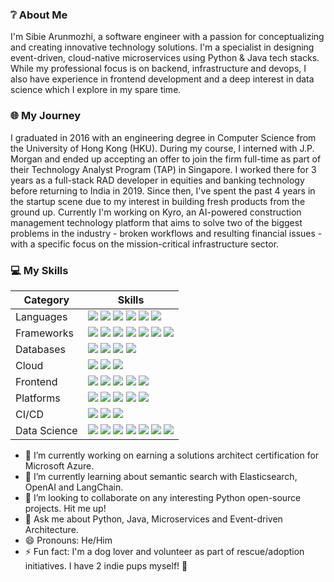 ### ❔ About Me
I'm Sibie Arunmozhi, a software engineer with a passion for conceptualizing and creating innovative technology solutions. I'm a specialist in designing event-driven, cloud-native microservices using Python & Java tech stacks. While my professional focus is on backend, infrastructure and devops, I also have experience in frontend development and a deep interest in data science which I explore in my spare time.

### 🌐 My Journey
I graduated in 2016 with an engineering degree in Computer Science from the University of Hong Kong (HKU). During my course, I interned with J.P. Morgan and ended up accepting an offer to join the firm full-time as part of their Technology Analyst Program (TAP) in Singapore. I worked there for 3 years as a full-stack RAD developer in equities and banking technology before returning to India in 2019. Since then, I've spent the past 4 years in the startup scene due to my interest in building fresh products from the ground up. Currently I'm working on Kyro, an AI-powered construction management technology platform that aims to solve two of the biggest problems in the industry - broken workflows and resulting financial issues - with a specific focus on the mission-critical infrastructure sector.

### 💻 My Skills
| Category | Skills |
| --- | --- |
| Languages | <img src="https://img.shields.io/badge/Python-FFD43B?style=for-the-badge&logo=python&logoColor=blue" /> <img src="https://img.shields.io/badge/Java-ED8B00?style=for-the-badge&logo=openjdk&logoColor=white" /> <img src="https://img.shields.io/badge/JavaScript-323330?style=for-the-badge&logo=javascript&logoColor=F7DF1E" /> <img src="https://img.shields.io/badge/R-276DC3?style=for-the-badge&logo=r&logoColor=white" /> <img src="https://img.shields.io/badge/C%2B%2B-00599C?style=for-the-badge&logo=c%2B%2B&logoColor=white" /> <img src="https://img.shields.io/badge/C-00599C?style=for-the-badge&logo=c&logoColor=white" /> |
| Frameworks | <img src="https://img.shields.io/badge/fastapi-109989?style=for-the-badge&logo=FASTAPI&logoColor=white" /> <img src="https://img.shields.io/badge/Flask-000000?style=for-the-badge&logo=flask&logoColor=white" /> <img src="https://img.shields.io/badge/Spring-6DB33F?style=for-the-badge&logo=spring&logoColor=white" /> <img src="https://img.shields.io/badge/Spring_Boot-F2F4F9?style=for-the-badge&logo=spring-boot" /> <img src="https://img.shields.io/badge/Spring_Security-6DB33F?style=for-the-badge&logo=Spring-Security&logoColor=white" /> <img src="https://img.shields.io/badge/Django-092E20?style=for-the-badge&logo=django&logoColor=green" /> <img src="https://img.shields.io/badge/dash-008DE4?style=for-the-badge&logo=dash&logoColor=white" />|
| Databases | <img src="https://img.shields.io/badge/MongoDB-4EA94B?style=for-the-badge&logo=mongodb&logoColor=white" /> <img src="https://img.shields.io/badge/MySQL-005C84?style=for-the-badge&logo=mysql&logoColor=white" /> <img src="https://img.shields.io/badge/PostgreSQL-316192?style=for-the-badge&logo=postgresql&logoColor=white" /> <img src="https://img.shields.io/badge/MariaDB-003545?style=for-the-badge&logo=mariadb&logoColor=white" /> |
| Cloud | <img src="https://img.shields.io/badge/microsoft%20azure-0089D6?style=for-the-badge&logo=microsoft-azure&logoColor=white" /> <img src="https://img.shields.io/badge/Google_Cloud-4285F4?style=for-the-badge&logo=google-cloud&logoColor=white" /> <img src="https://img.shields.io/badge/Amazon_AWS-FF9900?style=for-the-badge&logo=amazonaws&logoColor=white" /> |
| Frontend | <img src="https://img.shields.io/badge/React_Native-20232A?style=for-the-badge&logo=react&logoColor=61DAFB" /> <img src="https://img.shields.io/badge/TypeScript-007ACC?style=for-the-badge&logo=typescript&logoColor=white" /> <img src="https://img.shields.io/badge/Material%20UI-007FFF?style=for-the-badge&logo=mui&logoColor=white" /> <img src="https://img.shields.io/badge/Bootstrap-563D7C?style=for-the-badge&logo=bootstrap&logoColor=white" /> <img src="https://img.shields.io/badge/Gatsby-663399?style=for-the-badge&logo=gatsby&logoColor=white" /> |
| Platforms | <img src="https://img.shields.io/badge/Docker-2CA5E0?style=for-the-badge&logo=docker&logoColor=white" /> <img src="https://img.shields.io/badge/Apache_Kafka-231F20?style=for-the-badge&logo=apache-kafka&logoColor=white" /> <img src="https://img.shields.io/badge/Elastic_Search-005571?style=for-the-badge&logo=elasticsearch&logoColor=white" /> <img src="https://img.shields.io/badge/Airflow-017CEE?style=for-the-badge&logo=Apache%20Airflow&logoColor=white" /> <img src="https://img.shields.io/badge/firebase-ffca28?style=for-the-badge&logo=firebase&logoColor=black" /> |
| CI/CD | <img src="https://img.shields.io/badge/Github%20Actions-282a2e?style=for-the-badge&logo=githubactions&logoColor=367cfe" /> <img src="https://img.shields.io/badge/Jenkins-D24939?style=for-the-badge&logo=Jenkins&logoColor=white" /> <img src="https://img.shields.io/badge/TeamCity-000000?style=for-the-badge&logo=TeamCity&logoColor=white" /> |
| Data Science | <img src="https://img.shields.io/badge/TensorFlow-FF6F00?style=for-the-badge&logo=tensorflow&logoColor=white" /> <img src="https://img.shields.io/badge/scikit_learn-F7931E?style=for-the-badge&logo=scikit-learn&logoColor=white" /> <img src="https://img.shields.io/badge/Pandas-2C2D72?style=for-the-badge&logo=pandas&logoColor=white" /> <img src="https://img.shields.io/badge/SciPy-654FF0?style=for-the-badge&logo=SciPy&logoColor=white" /> <img src="https://img.shields.io/badge/Numpy-777BB4?style=for-the-badge&logo=numpy&logoColor=white" /> <img src="https://img.shields.io/badge/Plotly-239120?style=for-the-badge&logo=plotly&logoColor=white" /> <img src="https://img.shields.io/badge/Tableau-E97627?style=for-the-badge&logo=Tableau&logoColor=white" /> |


- 🔭 I’m currently working on earning a solutions architect certification for Microsoft Azure.
- 🌱 I’m currently learning about semantic search with Elasticsearch, OpenAI and LangChain.
- 👯 I’m looking to collaborate on any interesting Python open-source projects. Hit me up!
- 💬 Ask me about Python, Java, Microservices and Event-driven Architecture.
- 😄 Pronouns: He/Him
- ⚡ Fun fact: I'm a dog lover and volunteer as part of rescue/adoption initiatives. I have 2 indie pups myself! 🐶
